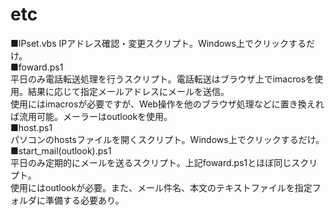 # etc
■IPset.vbs
IPアドレス確認・変更スクリプト。Windows上でクリックするだけ。  
■foward.ps1  
平日のみ電話転送処理を行うスクリプト。電話転送はブラウザ上でimacrosを使用。結果に応じて指定メールアドレスにメールを送信。  
使用にはimacrosが必要ですが、Web操作を他のブラウザ処理などに置き換えれば流用可能。メーラーはoutlookを使用。  
■host.ps1  
パソコンのhostsファイルを開くスクリプト。Windows上でクリックするだけ。  
■start_mail(outlook).ps1  
平日のみ定期的にメールを送るスクリプト。上記foward.ps1とほぼ同じスクリプト。  
使用にはoutlookが必要。また、メール件名、本文のテキストファイルを指定フォルダに準備する必要あり。  

